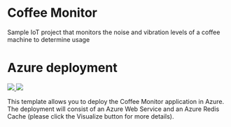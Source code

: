 # Coffee Monitor
Sample IoT project that monitors the noise and vibration levels of a coffee machine to determine usage

# Azure deployment

<a href="https://portal.azure.com/#create/Microsoft.Template/uri/https%3A%2F%2Fraw.githubusercontent.com%2Fvkacherov%2FcoffeeMonitor%2Fmaster%2Fazuredeploy.json" target="_blank">
    <img src="http://azuredeploy.net/deploybutton.png"/>
</a>
<a href="http://armviz.io/#/?load=https%3A%2F%2Fraw.githubusercontent.com%2Fvkacherov%2FcoffeeMonitor%2Fmaster%2Fazuredeploy.json" target="_blank">
    <img src="http://armviz.io/visualizebutton.png"/>
</a>

This template allows you to deploy the Coffee Monitor application in Azure. The deployment will consist of an Azure Web Service and an Azure Redis Cache (please click the Visualize button for more details).
